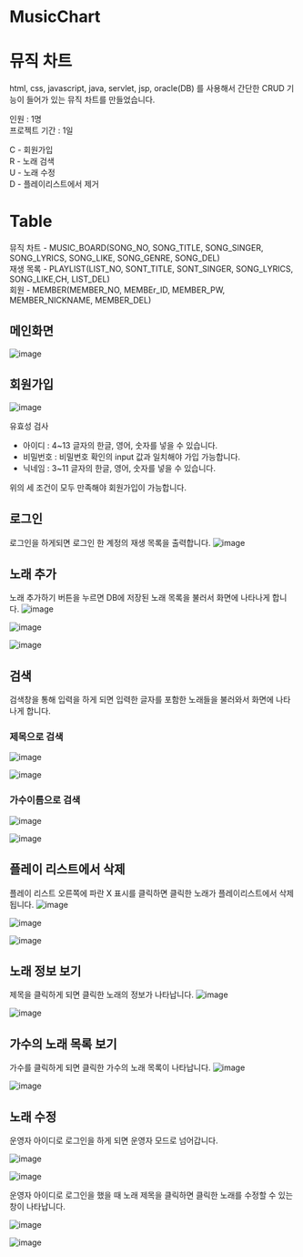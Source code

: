 # MusicChart

# 뮤직 차트
html, css, javascript, java, servlet, jsp, oracle(DB) 를 사용해서 간단한 CRUD 기능이 들어가 있는 뮤직 차트를 만들었습니다.

인원 : 1명 <br>
프로젝트 기간 : 1일

C - 회원가입 <br>
R - 노래 검색 <br>
U - 노래 수정 <br>
D - 플레이리스트에서 제거 <br>

# Table
 뮤직 차트 - MUSIC_BOARD(SONG_NO, SONG_TITLE, SONG_SINGER, SONG_LYRICS, SONG_LIKE, SONG_GENRE, SONG_DEL) <br>
 재생 목록 - PLAYLIST(LIST_NO, SONT_TITLE, SONT_SINGER, SONG_LYRICS, SONG_LIKE,CH, LIST_DEL) <br>
 회원 - MEMBER(MEMBER_NO, MEMBEr_ID, MEMBER_PW, MEMBER_NICKNAME, MEMBER_DEL) <br>

## 메인화면
![image](https://github.com/user-attachments/assets/341cbbda-dc09-4e82-bafd-59f8ef773529)

## 회원가입
![image](https://github.com/user-attachments/assets/2e423b51-2a61-42c9-8b2f-5d4ae1f3ed98)

유효성 검사
<ul>
  <li>
    아이디 : 4~13 글자의 한글, 영어, 숫자를 넣을 수 있습니다.
  </li>
  <li>
    비밀번호 : 비밀번호 확인의 input 값과 일치해야 가입 가능합니다.
  </li>
  <li>
    닉네임 : 3~11 글자의 한글, 영어, 숫자를 넣을 수 있습니다.
  </li>
</ul>

위의 세 조건이 모두 만족해야 회원가입이 가능합니다.

## 로그인
로그인을 하게되면 로그인 한 계정의 재생 목록을 출력합니다.
![image](https://github.com/user-attachments/assets/39b544a0-4ef2-446b-a5f7-2b2038458ec4)

## 노래 추가
노래 추가하기 버튼을 누르면 DB에 저장된 노래 목록을 불러서 화면에 나타나게 합니다.
![image](https://github.com/user-attachments/assets/f2bcbcd1-d9da-4329-ba5b-4f1daba2fd07)

![image](https://github.com/user-attachments/assets/89ecec3e-814e-41be-880b-6bb019d57ea6)

![image](https://github.com/user-attachments/assets/8690aad0-bc0a-44dd-9f50-3bf2799e5ae3)

## 검색
검색창을 통해 입력을 하게 되면 입력한 글자를 포함한 노래들을 불러와서 화면에 나타나게 합니다.
### 제목으로 검색
![image](https://github.com/user-attachments/assets/56c9b6b1-2acc-47d5-ae5e-b25eaa53d5d9)

![image](https://github.com/user-attachments/assets/8896ed82-7ed8-4d18-ace5-79be418f203f)

### 가수이름으로 검색


![image](https://github.com/user-attachments/assets/d178c8e5-fbc7-4f12-a76c-680fa32651c0)

![image](https://github.com/user-attachments/assets/9364a21d-1f75-44dc-8229-5ec469deb3f3)


## 플레이 리스트에서 삭제
플레이 리스트 오른쪽에 파란 X 표시를 클릭하면 클릭한 노래가 플레이리스트에서 삭제됩니다.
![image](https://github.com/user-attachments/assets/0e426c15-6792-4b53-b1f9-b5942ef5eb92)

![image](https://github.com/user-attachments/assets/5c5898be-eb18-45e5-8535-37001dff68b4)

![image](https://github.com/user-attachments/assets/1e12f3ff-8b80-482f-967e-fb760dcb589c)


## 노래 정보 보기
제목을 클릭하게 되면 클릭한 노래의 정보가 나타납니다.
![image](https://github.com/user-attachments/assets/46717f63-f67e-4c57-b5f7-a02509529f34)

![image](https://github.com/user-attachments/assets/897d97f4-1786-4b18-864b-51b89edcdcdb)

## 가수의 노래 목록 보기
가수를 클릭하게 되면 클릭한 가수의 노래 목록이 나타납니다.
![image](https://github.com/user-attachments/assets/8ad3ddce-edc6-4dd0-8d4c-1c1d6a359a24)

![image](https://github.com/user-attachments/assets/5499465d-a56e-4749-9007-773e825b85e8)


## 노래 수정
운영자 아이디로 로그인을 하게 되면 운영자 모드로 넘어갑니다.

![image](https://github.com/user-attachments/assets/9ac4adb7-fb4a-4306-83ef-f63e6e3d4eee)

![image](https://github.com/user-attachments/assets/8202a6b5-2a8b-4e6e-85e9-4944ea2c2ddd)


운영자 아이디로 로그인을 했을 때 노래 제목을 클릭하면 클릭한 노래를 수정할 수 있는 창이 나타납니다.

![image](https://github.com/user-attachments/assets/7583ff42-fa16-41f9-82ab-d53d58b69a66)

![image](https://github.com/user-attachments/assets/58c2a3ef-8388-40a5-b577-271e4fe7ac10)



